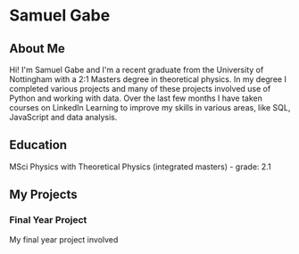 # Samuel Gabe
## About Me
Hi! I'm Samuel Gabe and I'm a recent graduate from the University of Nottingham with a 2:1 Masters degree in theoretical physics. In my degree I completed various projects and many of these projects involved use of Python and working with data. Over the last few months I have taken courses on LinkedIn Learning to improve my skills in various areas, like SQL, JavaScript and data analysis.

## Education
MSci Physics with Theoretical Physics (integrated masters) - grade: 2.1

## My Projects
### Final Year Project
My final year project involved 
